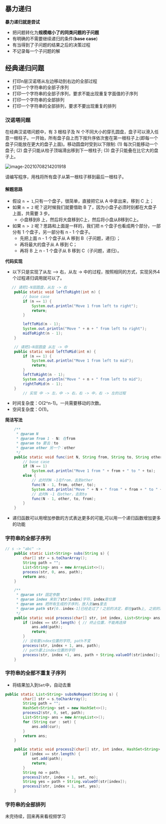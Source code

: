 ## 暴力递归

**暴力递归就是尝试**

- 把问题转化为**规模缩小了的同类问题的子问题**
- 有明确的不需要继续递归的条件(**base case**)
- 有当得到了子问题的结果之后的决策过程
- 不记录每一个子问题的解

## 经典递归问题

- 打印n层汉诺塔从左边移动到右边的全部过程
- 打印一个字符串的全部子序列
- 打印一个字符串的全部子序列，要求不能出现重复字面值的子序列
- 打印一个字符串的全部排列
- 打印一个字符串的全部排列，要求不要出现重复的排列

 ### 汉诺塔问题

在经典汉诺塔问题中，有 3 根柱子及 N 个不同大小的穿孔圆盘，盘子可以滑入任意一根柱子。一开始，所有盘子自上而下按升序依次套在第一根柱子上(即每一个盘子只能放在更大的盘子上面)。移动圆盘时受到以下限制:
(1) 每次只能移动一个盘子;
(2) 盘子只能从柱子顶端滑出移到下一根柱子;
(3) 盘子只能叠在比它大的盘子上。

![image-20210708214201918](https://gitee.com/joeyooa/data-images/raw/master/note/2021/image-20210708214201918.png)

请编写程序，用栈将所有盘子从第一根柱子移到最后一根柱子。

#### 解题思路

- 假设 `n = 1`,只有一个盘子，很简单，直接把它从 A 中拿出来，移到 C 上；
- 如果 `n = 2` 呢？这时候我们就要借助 B 了，因为小盘子必须时刻都在大盘子上面，共需要 3 步。
  - 小盘移到B 上，然后将大盘移到C上，然后将小盘从B移到C上。
- 如果 `n > 2` 呢？思路和上面是一样的，我们把 n 个盘子也看成两个部分，一部分有 1 个盘子，另一部分有 n - 1 个盘子。
  - 先把上面 n - 1 个盘子从 A 移到 B（子问题，递归）；
  - 再将最大的盘子从 A 移到 C；
  - 再将 B 上 n - 1 个盘子从 B 移到 C（子问题，递归）。

**代码实现**

- 以下只是实现了从左 —> 右，从左 -> 中的过程，按照相同的方式，实现另外4个过程递归调用就可以了。

```java
   // 请把1-N层圆盘，从左 -> 右
    public static void leftToRight(int n) {
        // base case
        if (n == 1) {
            System.out.println("Move 1 from left to right");
            return;
        }

        leftToMid(n - 1);
        System.out.println("Move " + n + " from left to right");
        midToRight(n - 1);
    }

    // 请把1~N层圆盘 从左 -> 中
    public static void leftToMid(int n) {
        if (n == 1) {
            System.out.println("Move 1 from left to mid");
            return;
        }
        leftToRight(n - 1);
        System.out.println("Move " + n + " from left to mid");
        rightToMid(n - 1);
    }
		// 实现 中 -> 左，中 -> 右，右 -> 中，右 -> 左的过程
```

- 时间复杂度：O(2^n-1)。一共需要移动的次数。
- 空间复杂度：O(1)。

**简洁写法**

```java
    /**
     * @param N
     * @param from 1 - N: 在from
     * @param to 要去：to
     * @param other 另一个：other
     */
    public static void func(int N, String from, String to, String other) {
        // base case
        if (N == 1)
            System.out.println("Move 1 from " + from + " to " + to);
        else {
            // 此时的N -1在from，去到other
            func(N - 1, from, other, to);
            System.out.println("Move " + N + " from " + from + " to " + to);
            // 此时N -1 在other，去到to
            func(N - 1, other, to, from);
        }
    }
```

- 递归函数可以用增加参数的方式表达更多的可能,可以用一个递归函数增加更多的功能

### 字符串的全部子序列

```java
// s -> "abc" ->
    public static List<String> subs(String s) {
        char[] str = s.toCharArray();
        String path = "";
        List<String> ans = new ArrayList<>();
        process(str, 0, ans, path);
        return ans;
    }

    /**
     * @param str 固定参数
     * @param index 来到了str[index]字符，index是位置
     * @param ans 把所有生成的子序列，放入到ans里去
     * @param path str[0..index-1]已经走过了！之前的决定，都在path上, 之前的决定已经不能改变了，就是path
     */
    public static void process(char[] str, int index, List<String> ans, String path) {
        if (index == str.length) { // 终止位置，不能再选择
            ans.add(path);
            return;
        }
        // 没有要index位置的字符, path不变
        process(str, index + 1, ans, path);
        // path要上index位置的字符
        process(str, index +1, ans, path + String.valueOf(str[index]);
    }
```

### 字符串的全部不重复子序列

- 将结果加入到`Set`中，自动去重

```java
public static List<String> subsNoRepeat(String s) {
		char[] str = s.toCharArray();
		String path = "";
		HashSet<String> set = new HashSet<>();
		process2(str, 0, set, path);
		List<String> ans = new ArrayList<>();
		for (String cur : set) {
			ans.add(cur);
		}
		return ans;
	}

	public static void process2(char[] str, int index, HashSet<String> set, String path) {
		if (index == str.length) {
			set.add(path);
			return;
		}
		String no = path;
		process2(str, index + 1, set, no);
		String yes = path + String.valueOf(str[index]);
		process2(str, index + 1, set, yes);
	}

```

### 字符串的全部排列

未完待续，回来再来看视频学习


